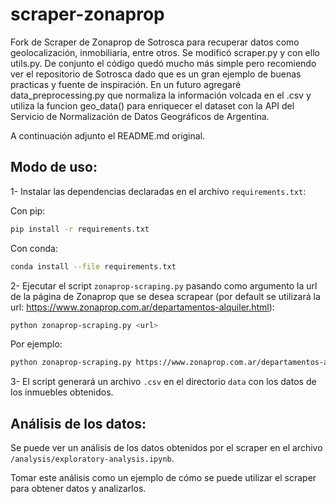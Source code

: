 # scraper-zonaprop

Fork de Scraper de Zonaprop de Sotrosca para recuperar datos como geolocalización, inmobiliaria, entre otros. Se modificó scraper.py y con ello utils.py. De conjunto el código quedó mucho más simple pero recomiendo ver el repositorio de Sotrosca dado que es un gran ejemplo de buenas practicas y fuente de inspiración.
En un futuro agregaré data_preprocessing.py que normaliza la información volcada en el .csv y utiliza la funcion geo_data() para enriquecer el dataset con la API del Servicio de Normalización de Datos Geográficos de Argentina.

A continuación adjunto el README.md original.

## Modo de uso:

1- Instalar las dependencias declaradas en el archivo `requirements.txt`:

Con pip:

```bash
pip install -r requirements.txt
```

Con conda:

```bash
conda install --file requirements.txt
```

2- Ejecutar el script `zonaprop-scraping.py` pasando como argumento la url de la página de Zonaprop que se desea scrapear (por default se utilizará la url: https://www.zonaprop.com.ar/departamentos-alquiler.html):

```bash
python zonaprop-scraping.py <url>
```

Por ejemplo:

```bash
python zonaprop-scraping.py https://www.zonaprop.com.ar/departamentos-alquiler.html
```

3- El script generará un archivo `.csv` en el directorio `data` con los datos de los inmuebles obtenidos.

## Análisis de los datos:

Se puede ver un análisis de los datos obtenidos por el scraper en el archivo `/analysis/exploratory-analysis.ipynb`.

Tomar este análisis como un ejemplo de cómo se puede utilizar el scraper para obtener datos y analizarlos.
